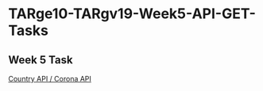 # TARge10-TARgv19-Week5-API-GET-Tasks

## Week 5 Task

[Country API / Corona API](https://docs.google.com/document/d/1qU77k6JSWGsTqB6wsgduGNPC0u4cNneqvXZtcc1jMos/edit?usp=sharing)
